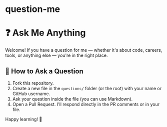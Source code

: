 # question-me
# ❓ Ask Me Anything

Welcome! If you have a question for me — whether it's about code, careers, tools, or anything else — you're in the right place.

## 📌 How to Ask a Question
1. Fork this repository.
2. Create a new file in the `questions/` folder (or the root) with your name or GitHub username.
3. Ask your question inside the file (you can use Markdown).
4. Open a Pull Request. I'll respond directly in the PR comments or in your file.

Happy learning! 🚀
